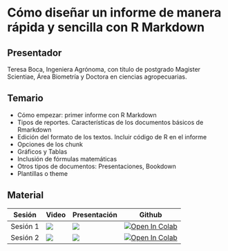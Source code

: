 # Cómo diseñar un informe de manera rápida y sencilla con R Markdown

## Presentador

Teresa Boca, Ingeniera Agrónoma, con título de postgrado 
Magister Scientiae, Área Biometría y Doctora en ciencias agropecuarias.

## Temario

* Cómo empezar: primer informe con R Markdown
* Tipos de reportes. Características de los documentos básicos de Rmarkdown
* Edición del formato de los textos. Incluir código de R en el informe
* Opciones de los chunk
* Gráficos y Tablas
* Inclusión de fórmulas matemáticas
* Otros tipos de documentos: Presentaciones, Bookdown
* Plantillas o theme

## Material 
| Sesión   | Video                                                                                                                                                                                                                                    | Presentación                                                                                                                                                                  | Github                                                                                                                                                                                                                  |
|----------|------------------------------------------------------------------------------------------------------------------------------------------------------------------------------------------------------------------------------------------|-------------------------------------------------------------------------------------------------------------------------------------------------------------------------------|-------------------------------------------------------------------------------------------------------------------------------------------------------------------------------------------------------------------------|
| Sesión 1 | <a href="https://www.youtube.com/watch?v=8SZL4mHHNNo&ab_channel=SociedadChilenadeEstad%C3%ADstica" target="_parent"><img src="https://img.shields.io/badge/YouTube-%23FF0000.svg?style=for-the-badge&logo=YouTube&logoColor=white"/></a> | <a href="docs/2020/03_rmarkdown/clase_01.pdf" target="_parent"><img src="https://img.shields.io/badge/PDF-%23FF0000.svg?style=for-the-badge&logo=adobe&logoColor=white"/></a> | <a href="https://github.com/tereboca/Rmarkdown_SOCHE/tree/main" target="_parent"><img src="https://img.shields.io/badge/github-%23121011.svg?style=for-the-badge&logo=github&logoColor=white" alt="Open In Colab"/></a> |
| Sesión 2 | <a href="https://www.youtube.com/watch?v=RDvCZ0xvboI&ab_channel=SociedadChilenadeEstad%C3%ADstica" target="_parent"><img src="https://img.shields.io/badge/YouTube-%23FF0000.svg?style=for-the-badge&logo=YouTube&logoColor=white"/></a> | <a href="docs/2020/03_rmarkdown/clase_01.pdf" target="_parent"><img src="https://img.shields.io/badge/PDF-%23FF0000.svg?style=for-the-badge&logo=adobe&logoColor=white"/></a> | <a href="https://github.com/tereboca/Rmarkdown_SOCHE/tree/main" target="_parent"><img src="https://img.shields.io/badge/github-%23121011.svg?style=for-the-badge&logo=github&logoColor=white" alt="Open In Colab"/></a> |








